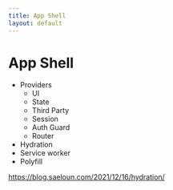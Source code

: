 ```yaml
---
title: App Shell
layout: default
---
```

# App Shell

 - Providers
    - UI
    - State
    - Third Party
    - Session
    - Auth Guard
    - Router
 - Hydration
 - Service worker
 - Polyfill

 https://blog.saeloun.com/2021/12/16/hydration/

